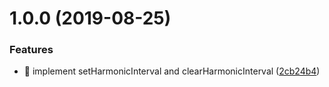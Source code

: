 # 1.0.0 (2019-08-25)


### Features

* 🎸 implement setHarmonicInterval and clearHarmonicInterval ([2cb24b4](https://github.com/streamich/set-harmonic-interval/commit/2cb24b4))

